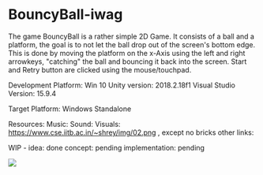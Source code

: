 # BouncyBall-iwag

The game BouncyBall is a rather simple 2D Game. It consists of a ball and a platform, the goal is to not let the ball drop out of the screen's bottom edge. This is done by moving the platform on the x-Axis using the left and right arrowkeys, "catching" the ball and bouncing it back into the screen. Start and Retry button are clicked using the mouse/touchpad. 

Development Platform:
Win 10
Unity version: 2018.2.18f1
Visual Studio Version: 15.9.4

Target Platform:
Windows Standalone

Resources:
Music:
Sound:
Visuals: https://www.cse.iitb.ac.in/~shrey/img/02.png , except no bricks
other links:

WIP - 
idea: done 
concept: pending
implementation: pending

<div>
<img src="./Screeshots/screenshot_screen2.jpeg">
</div>